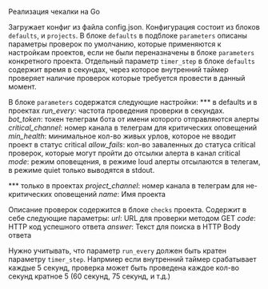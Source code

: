 Реализация чекалки на Go

Загружает конфиг из файла config.json.
Конфигурация состоит из блоков `defaults`, и `projects`.
В блоке `defaults` в подблоке `parameters` описаны параметры проверок по умолчанию, которые применяются к настройкам проектов, если не были переназначены в блоке `parameters` конкретного проекта.
Отдельный параметр `timer_step` в блоке `defaults` содержит время в секундах, через которое внутренний таймер проверяет наличие проверок которые требуется провести в данный момент.

В блоке `parameters` содержатся следующие настройки:
*** в defaults и в проектах
*run_every*: частота проведения проверки в секундах.
*bot_token*: токен телеграм бота от имени которого отправляются алерты
*critical_channel*: номер канала в телеграм для критических оповещений
*min_health*: минимальное кол-во живых урлов, которое не вводит проект в статус critical
*allow_fails*: кол-во заваленных до статуса critical проверок, которые могут пройти до отсылки алерта в канал critical
*mode*: режим оповещения, в режиме loud алерты отсылаются в телегам, в режиме quiet только выводятся в stdout.

*** только в проектах
*project_channel*: номер канала в телеграм для не-критических оповещений
*name*: Имя проекта

Описание проверок содержится в блоке `checks` проекта.
Содержит в себе следующие параметры:
*url*: URL для проверки методом GET
*code*: HTTP код успешного ответа
*answer*: Текст для поиска в HTTP Body ответа


Нужно учитывать, что параметр `run_every` должен быть кратен параметру `timer_step`.
Напрмиер если внутренний таймер срабатывает каждые 5 секунд, проверка может быть проведена каждое кол-во секунд кратное 5 (60 секунд, 75 секунд, и т.д.)
